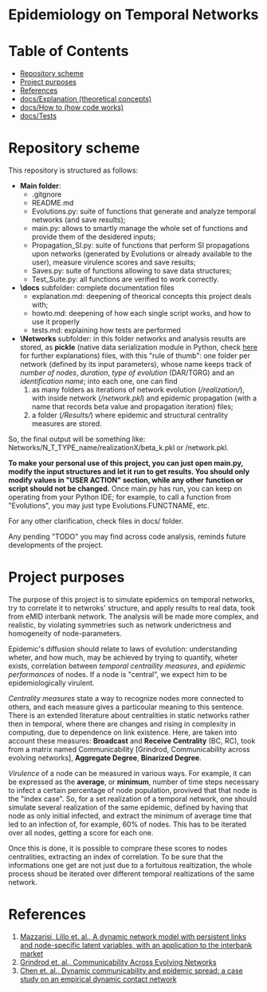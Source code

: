# Epidemiology on Temporal Networks

# Table of Contents
* [Repository scheme](#repository-scheme)
* [Project purposes](#project-purposes)
* [References](#references)
* [docs/Explanation (theoretical concepts)](/docs/explanation.md)
* [docs/How to (how code works)](/docs/howto.md)
* [docs/Tests](docs/tests.md)

# Repository scheme
This repository is structured as follows:
* **Main folder**: 
  * .gitgnore
  * README.md
  * Evolutions.py: suite of functions that generate and analyze temporal networks (and save results);
  * main.py: allows to smartly manage the whole set of functions and provide them of the desidered inputs;
  * Propagation_SI.py: suite of functions that perform SI propagations upon networks (generated by Evolutions or already available to the user), measure virulence scores and save results;
  * Saves.py: suite of functions allowing to save data structures;
  * Test_Suite.py: all functions are verified to work correctly.
* **\docs** subfolder: complete documentation files
  * explanation.md: deepening of theorical concepts this project deals with;
  * howto.md: deepening of how each single script works, and how to use it properly
  * tests.md: explaining how tests are performed
* **\Networks** subfolder: in this folder networks and analysis results are stored, as **pickle** (native data serialization module in Python, check [here](https://docs.python.org/3/library/pickle.html) for further explanations) files, with this "rule of thumb": one folder per network (defined by its input parameters), whose name keeps track of *number of nodes*, *duration*, *type of evolution* (DAR/TGRG) and an *identification name*; into each one, one can find 
  1) as many folders as iterations of network evolution (*/realization/*), with inside network (*/network.pkl*) and epidemic propagation (with a name that records beta value and propagation iteration) files; 
  2) a folder (*/Results/*) where epidemic and structural centrality measures are stored.
 
So, the final output will be something like: Networks/N_T_TYPE_name/realizationX/beta_k.pkl or /network.pkl.

**To make your personal use of this project, you can just open main.py, modify the input structures and let it run to get results. You should only modify values in "USER ACTION" section, while any other function or script should not be changed.** Once main.py has run, you can keep on operating from your Python IDE; for example, to call a function from "Evolutions", you may just type Evolutions.FUNCTNAME, etc.

For any other clarification, check files in docs/ folder.

Any pending "TODO" you may find across code analysis, reminds future developments of the project.

# Project purposes
The purpose of this project is to simulate epidemics on temporal networks, try to correlate it to netwroks' structure, and apply results to real data, took from eMID interbank network. The analysis will be made more complex, and realistic, by violating symmetries such as network underictness and homogeneity of node-parameters. 

Epidemic's diffusion should relate to laws of evolution: understanding wheter, and how much, may be achieved by trying to quantify, wheter exists, correlation between *temporal centraility measures*, and *epidemic performances* of nodes. If a node is "central", we expect him to be epidemiologically virulent.

*Centrality measures* state a way to recognize nodes more connected to others, and each measure gives a particoular meaning to this sentence. There is an extended literature about centralities in static networks rather then in temporal, where there are changes and rising in complexity in computing, due to dependence on link existence. Here, are taken into account these measures: **Broadcast** and **Receive Centrality** (BC, RC), took from a matrix named Communicability [Grindrod, Communicability across evolving networks], **Aggregate Degree**, **Binarized Degree**.

*Virulence* of a node can be measured in various ways. For example, it can be expressed as the **average**, or **minimum**, number of time steps necessary to infect a certain percentage of node population, provived that that node is the "index case". So, for a set realization of a temporal network, one should simulate several realization of the same epidemic, defined by having that node as only initial infected, and extract the minimum of average time that led to an infection of, for example, 60% of nodes. This has to be iterated over all nodes, getting a score for each one. 

Once this is done, it is possible to comprare these scores to nodes centralities, extracting an index of correlation. To be sure that the informations one get are not just due to a fortuitous realtization, the whole process shoud be iterated over different temporal realtizations of the same network.

# References
1. [Mazzarisi, Lillo et. al., A dynamic network model with persistent links and node-specific latent variables, with an application to the interbank market](https://arxiv.org/pdf/1801.00185.pdf)
2. [Grindrod et. al., Communicability Across Evolving Networks](http://centaur.reading.ac.uk/19357/1/Coomunicability_accepted.pdf)
3. [Chen et. al., Dynamic communicability and epidemic spread: a case study on an empirical dynamic contact network](https://pdfs.semanticscholar.org/0cd5/46424d279a5a41f4cff3e863c1e0416b067f.pdf)
